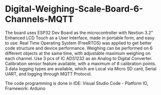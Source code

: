 # Digital-Weighing-Scale-Board-6-Channels-MQTT
The board uses ESP32 Dev Board as the microcontroller with Nextion 3.2" Enhanced LCD Touch as a User Interface, made in portable form, and easy to use. Real Time Operating System (FreeRTOS) was applied to get better code structure and device performance. Weighing can be performed on 6 different objects at the same time, with adjustable maximum weighing on each channel. Use 3 pcs of IC ADS1232 as an Analog to Digital Converter. Calibration sensor feature available, with a maximum of 8 calibration points. 3 data logging types are available, which are Local via Micro SD card, Serial UART, and logging through MQTT Protocol.

The code programming is done in IDE: Visual Studio Code - Platform IO, Framework: Arduino
